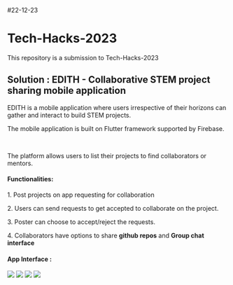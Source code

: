 #22-12-23


# Tech-Hacks-2023
<p>This repository is a submission to Tech-Hacks-2023 </p>
<h2>Solution : EDITH - Collaborative STEM project sharing mobile application</h2>

<p>EDITH is a mobile application where users irrespective of their horizons can gather and interact to build STEM projects.​</p>
<p>The mobile application is built on Flutter framework supported by Firebase.</p>​
<p>The platform allows users to list their projects to find collaborators or mentors.</p>
<h4>Functionalities:</h4>
<p>1. Post projects on app requesting for collaboration</p>
<p>2. Users can send requests to get accepted to collaborate on the project.</p>
<p>3. Poster can choose to accept/reject the requests.</p>
<p>4. Collaborators have options to share <b>github repos</b> and <b>Group chat interface</b></p>

<h4>App Interface :</h4>
<div class="container">
  <img src=https://github.com/nabro356/Tech-Hacks-2023-EDITH/assets/112922661/335b949c-65f4-4252-ad93-0396830e30c3 >
  <img src=https://github.com/nabro356/Tech-Hacks-2023-EDITH/assets/112922661/a87e0f4a-f45b-447b-ab44-0152c38adb2d >
  <img src=https://github.com/nabro356/Tech-Hacks-2023-EDITH/assets/112922661/7fc62873-af22-4290-b99e-febb156a3a22 >
  <img src=https://github.com/nabro356/Tech-Hacks-2023-EDITH/assets/112922661/a9569db9-89b0-4ba8-86bf-5717f7560547 >
</div>




</div>
